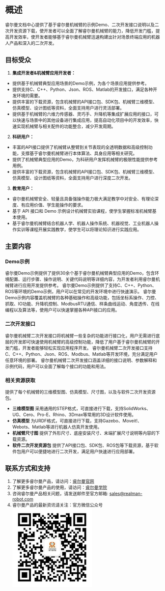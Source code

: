 # 概述

睿尔曼文档中心提供了基于睿尔曼机械臂的示例Demo、二次开发接口说明以及二次开发资源下载，使开发者可以全面了解睿尔曼机械臂的能力，降低开发门槛，提高开发效率，使开发者能够基于睿尔曼机械臂迅速构建出针对场景终端应用的机器人产品和深入的二次开发。

## 目标受众

1. **集成开发者&机械臂应用开发者：**

* 提供基于机械臂典型应用场景的Demo示例，为各个场景应用提供参考。
* 提供支持C、C++、Python、Json、ROS、Matlab的开发接口，满足各种开发环境的需要。
* 提供丰富的下载资源，包含机械臂的API接口包、SDK包、机械臂三维模型、仿真模型、设计图纸等资料，全面支持用户进行灵活部署。
* 提供基于机械臂的六维力传感器、灵巧手、升降机等集成扩展应用的接口，可以快速与场景中的其他设备进行集成应用，提高自动化项目中的开发效率，快速实现机械臂与相关配件的功能整合，减少开发周期。

2. **科研用户：**

* 丰富的API接口提供了机械臂从整臂到关节表现的全透明数据和高级控制功能，支撑基于睿尔曼机械臂进行本体算法、具身应用等相关研究。
* 提供了机械臂典型应用的Demo，为科研用户发挥机械臂的极限性能提供参考用例。
* 提供丰富的下载资源，包含机械臂的API接口包、SDK包、机械臂三维模型、仿真模型、设计图纸等资料，全面支持用户进行深度二次开发。

3. **教育用户：**

* 睿尔曼机械臂安全、轻量且具备强操作能力极大满足教学中对安全、有理论深度、有应用价值、学生能操作的要求。
* 基于 API 接口和 Demo 示例设计机械臂实验课程，使学生掌握标准机械臂基本使用。
* 基于睿尔曼机械臂结合机器人学、机器人操作系统、机器视觉、工业机器人操作实训等课程开展实践教学，使学生可以将理论知识进行实践应用。

## 主要内容

### Demo示例

睿尔曼Demo示例提供了提供30余个基于睿尔曼机械臂典型应用的Demo，包含环境配置、运行步骤、操作说明、关键代码说明等详细内容，为开发者利用睿尔曼机械臂进行应用开发提供参考。
睿尔曼Demo示例提供了支持C、C++、Python、ROS等环境的Demo示例，用户可以在常见的开发环境中进行快速演示。
睿尔曼Demo示例内容覆盖机械臂的各种基础操作和高级功能，包括坐标系操作、力控、抓取、IO功能、升降机控制、ModbusRTU通信、样条曲线运动、角度透传、在线编程以及算法等，使用户可以快速掌握各种API接口的应用。

### 二次开发接口

睿尔曼机械臂二次开发接口将机械臂一些复杂的功能进行接口化，用户无需进行底层的开发即可快速使用机械臂的高级控制功能，降低了用户基于睿尔曼机械臂的开发门槛，开发者能够轻松实现应用程序开发。
睿尔曼机械臂二次开发接口支持C、C++、Python、Json、ROS、Modbus、Matlab等开发环境，充分满足用户任意环境的部署。
睿尔曼机械臂二次开发接口涵盖详细的接口说明、参数解释和示例代码，用户可以全面了解每个接口的功能和用法。

### 相关资源获取

提供了每个机械臂的三维模型图、仿真模型、尺寸图，以及与软件二次开发资源包。

* **三维模型图**
  采用通用的STEP格式，可直接进行下载，支持SolidWorks、UG、Cero、Pro-E、Rhino、3Dmax等常用的3D设计软件使用。
* **仿真模型**
  为URDF格式，可直接进行下载，支持Gazebo、Moveit!、Webots、Matlab等进行机器人仿真开发使用。
* **机械臂尺寸图**
  提供了外形尺寸、底座安装尺寸、末端扩展尺寸说明等内容的下载资源。
* **软件二次开发资源包**
  提供了API接口包、SDK包、ROS包等下载资源，基于软件包用户可以便捷地进行二次开发，满足用户快速进行应用部署。

## 联系方式和支持

1. 了解更多睿尔曼产品，请访问：[睿尔曼官网](https://www.realman-robotics.cn/)
2. 了解更多睿尔曼产品的使用，请访问：[睿尔曼学院](https://blog.csdn.net/realman_Rop)
3. 咨询睿尔曼产品相关问题，请发送邮件至官方邮箱: sales@realman-robot.com
4. 睿尔曼产品的最新资讯请关注：官方微信公众号
  ![alt text](公众号.jpg)
